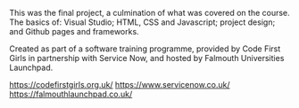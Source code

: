
This was the final project, a culmination of what was covered on the course. The basics of: Visual Studio; HTML, CSS and Javascript; project design; and Github pages and frameworks.  

Created as part of a software training programme, provided by Code First Girls in partnership with Service Now, and hosted by Falmouth Universities Launchpad. 

https://codefirstgirls.org.uk/
https://www.servicenow.co.uk/
https://falmouthlaunchpad.co.uk/


